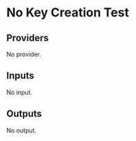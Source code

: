 # No Key Creation Test


<!-- BEGIN TFDOCS -->
## Providers

No provider.

## Inputs

No input.

## Outputs

No output.

<!-- END TFDOCS -->
